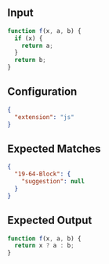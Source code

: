 
## Input
```javascript input
function f(x, a, b) {
  if (x) {
    return a;
  }
  return b;
}
```

## Configuration
```json configuration
{
  "extension": "js"
}
```

## Expected Matches
```json expected matches
{
  "19-64-Block": {
    "suggestion": null
  }
}
```

## Expected Output
```javascript expected output
function f(x, a, b) {
  return x ? a : b;
}
```
